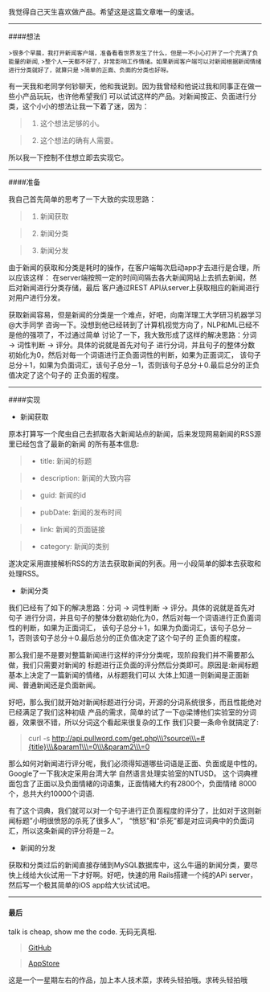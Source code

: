 我觉得自己天生喜欢做产品。希望这是这篇文章唯一的废话。

------

####想法

<small>
>很多个早晨，我打开新闻客户端，准备看看世界发生了什么，但是一不小心打开了一个充满了负能量的新闻,
>整个人一天都不好了，非常影响工作情绪。如果新闻客户端可以对新闻根据新闻情绪进行分类就好了，就算只是
>简单的正面、负面的分类也好呀。
</small>

有一天我和老同学何钞聊天，他和我说到。因为我曾经和他说过我和同事正在做一些小产品玩玩，也许他希望我们
可以试试这样的产品。对新闻按正、负面进行分类，这个小小的想法让我一下着了迷，因为：

> 1. 这个想法足够的小。

> 2. 这个想法的确有人需要。

所以我一下控制不住想立即去实现它。

------

####准备

我自己首先简单的思考了一下大致的实现思路：

> 1. 新闻获取

> 2. 新闻分类

> 3. 新闻分发

由于新闻的获取和分类是耗时的操作，在客户端每次启动app才去进行是合理，所以应该这样：
在server端按照一定的时间间隔去各大新闻网站上去抓去新闻，然后对新闻进行分类存储，最后
客户通过REST API从server上获取相应的新闻进行对用户进行分发。

获取新闻容易，但是新闻的分类是一个难点，好吧，向南洋理工大学研习机器学习@大手同学
咨询一下。没想到他已经转到了计算机视觉方向了，NLP和ML已经不是他的强项了，不过通过简单
讨论了一下，我大致形成了这样的解决思路：分词 -> 词性判断 -> 评分。具体的说就是首先对句子
进行分词，并且句子的整体分数初始化为0，然后对每一个词语进行正负面词性的判断，如果为正面词汇，
该句子总分＋1，如果为负面词汇，该句子总分－1，否则该句子总分＋0.最后总分的正负值决定了这个句子的
正负面的程度。

------

####实现

* 新闻获取

原本打算写一个爬虫自己去抓取各大新闻站点的新闻，后来发现网易新闻的RSS源里已经包含了最新的新闻
的所有基本信息:

> - title: 新闻的标题

> - description: 新闻的大致内容

> - guid: 新闻的id

> - pubDate: 新闻的发布时间

> - link: 新闻的页面链接

> - category: 新闻的类别

遂决定采用直接解析RSS的方法去获取新闻的列表。用一小段简单的脚本去获取和处理RSS。

* 新闻分类

我们已经有了如下的解决思路：分词 -> 词性判断 -> 评分。具体的说就是首先对句子
进行分词，并且句子的整体分数初始化为0，然后对每一个词语进行正负面词性的判断，如果为正面词汇，
该句子总分＋1，如果为负面词汇，该句子总分－1，否则该句子总分＋0.最后总分的正负值决定了这个句子的
正负面的程度。

那么我们是不是要对整篇新闻进行这样的评分分类呢，现阶段我们并不需要那么做，我们只需要对新闻的
标题进行正负面的评分然后分类即可。原因是:新闻标题基本上决定了一篇新闻的情绪，从标题我们可以
大体上知道一则新闻是正面新闻、普通新闻还是负面新闻。

好吧，那么我们就开始对新闻标题进行分词，开源的分词系统很多，而且性能绝对已经满足了我们这种初级
产品的需求，简单的试了一下@梁博他们实验室的分词器，效果很不错，所以分词这个看起来很复杂的工作
我们只要一条命令就搞定了:

> curl -s http://api.pullword.com/get.php\\\?source\\\=#{title}\\\&param1\\\=0\\\&param2\\\=0

那么如何对新闻进行评分呢，我们必须得知道哪些词语是正面、负面或是中性的。Google了一下我决定采用台湾大学
自然语言处理实验室的NTUSD。 这个词典裡面包含了正面以及负面情緒的词语集，正面情緒大约有2800个，负面情绪
8000个，总共大约10000个词语.

有了这个词典，我们就可以对一个句子进行正负面程度的评分了，比如对于这则新闻标题”小明很愤怒的杀死了很多人”，
“愤怒”和“杀死”都是对应词典中的负面词汇，所以这条新闻的评分将是－2。

* 新闻的分发

获取和分类过后的新闻直接存储到MySQL数据库中，这么牛逼的新闻分类，要尽快上线给大伙试用一下才好啊。好吧，快速的用
Rails搭建一个纯的APi server， 然后写一个极其简单的iOS app给大伙试试吧。

------

#### 最后

talk is cheap, show me the code. 无码无真相.

> [GitHub](https://github.com/metrue/nextNews/)

> [AppStore](https://itunes.apple.com/us/app/xin-wen/id932228370?ls=1&mt=8)

这是一个一星期左右的作品，加上本人技术菜，求砖头轻拍哦。求砖头轻拍哦

